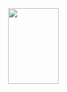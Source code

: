 
<img src="https://milenalavanchy.github.io/img/IMG-20180615-WA0005.jpg" width="100" height="150" align="right"> 
